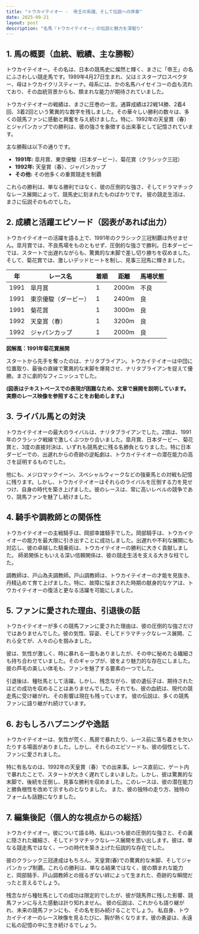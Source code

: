 ```yaml
---
title: "トウカイテイオー -  帝王の系譜、そして伝説への序章"
date: 2025-09-21
layout: post
description: "名馬『トウカイテイオー』の伝説と魅力を深堀り"
---
```


## 1. 馬の概要（血統、戦績、主な勝鞍）

トウカイテイオー。その名は、日本の競馬史に燦然と輝く、まさに「帝王」の名にふさわしい競走馬です。1989年4月27日生まれ、父はミスタープロスペクター、母はトウカイクリスティーナ。母系には、かの名馬ハイセイコーの血も流れており、その血統背景からも、類まれな能力が期待されていました。

トウカイテイオーの戦績は、まさに圧巻の一言。通算成績は22戦14勝、2着4回、3着2回という驚異的な数字を残しました。その華々しい勝利の数々は、多くの競馬ファンに感動と興奮を与え続けました。特に、1992年の天皇賞（春）とジャパンカップでの勝利は、彼の強さを象徴する出来事として記憶されています。

主な勝鞍は以下の通りです。

* **1991年:**  皐月賞、東京優駿（日本ダービー）、菊花賞（クラシック三冠）
* **1992年:** 天皇賞（春）、ジャパンカップ
* **その他:**  その他多くの重賞競走を制覇

これらの勝利は、単なる勝利ではなく、彼の圧倒的な強さ、そしてドラマチックなレース展開によって、競馬史に刻まれたものばかりです。  彼の競走生活は、まさに伝説そのものでした。


## 2. 成績と活躍エピソード（図表があれば出力）

トウカイテイオーの活躍を語る上で、1991年のクラシック三冠制覇は外せません。皐月賞では、不良馬場をものともせず、圧倒的な強さで勝利。日本ダービーでは、スタートで出遅れながらも、驚異的な末脚で差し切り勝ちを収めました。そして、菊花賞では、激しいデッドヒートを制し、見事三冠馬に輝きました。

| 年 | レース名          | 着順 | 距離 | 馬場状態 |
|---|-------------------|-------|------|----------|
| 1991 | 皐月賞            | 1     | 2000m| 不良     |
| 1991 | 東京優駿（ダービー） | 1     | 2400m| 良       |
| 1991 | 菊花賞            | 1     | 3000m| 良       |
| 1992 | 天皇賞（春）      | 1     | 3200m| 良       |
| 1992 | ジャパンカップ     | 1     | 2000m| 良       |


**図解風：1991年菊花賞展開**

スタートから先手を奪ったのは、ナリタブライアン。トウカイテイオーは中団に位置取り、最後の直線で驚異的な末脚を爆発させ、ナリタブライアンを捉えて優勝。まさに劇的なフィニッシュでした。

**(図表はテキストベースでの表現が困難なため、文章で展開を説明しています。実際のレース映像を参照することをお勧めします。)**


## 3. ライバル馬との対決

トウカイテイオーの最大のライバルは、ナリタブライアンでした。2頭は、1991年のクラシック戦線で激しくぶつかり合いました。皐月賞、日本ダービー、菊花賞と、3度の直接対決は、いずれも競馬史に残る名勝負となりました。特に日本ダービーでの、出遅れからの奇跡の逆転劇は、トウカイテイオーの潜在能力の高さを証明するものでした。

他にも、メジロマックイーン、スペシャルウィークなどの強豪馬との対戦も記憶に残ります。しかし、トウカイテイオーはそれらのライバルを圧倒する力を見せつけ、自身の時代を築き上げました。彼のレースは、常に高いレベルの競争であり、競馬ファンを魅了し続けました。


## 4. 騎手や調教師との関係性

トウカイテイオーの主戦騎手は、岡部幸雄騎手でした。岡部騎手は、トウカイテイオーの能力を最大限に引き出すことに成功しました。出遅れや不利な展開にも対応し、彼の卓越した騎乗術は、トウカイテイオーの勝利に大きく貢献しました。  師弟関係ともいえる深い信頼関係は、彼の競走生活を支える大きな柱でした。

調教師は、戸山為夫調教師。戸山調教師は、トウカイテイオーの才能を見抜き、丹精込めて育て上げました。特に、故障に悩まされた時期の献身的なケアは、トウカイテイオーの復活と更なる活躍を可能にしました。


## 5. ファンに愛された理由、引退後の話

トウカイテイオーが多くの競馬ファンに愛された理由は、彼の圧倒的な強さだけではありませんでした。彼の気性、容姿、そしてドラマチックなレース展開、これら全てが、人々の心を掴みました。

彼は、気性が激しく、時に暴れる一面もありましたが、その中に秘めたる繊細さも持ち合わせていました。そのギャップが、彼をより魅力的な存在にしました。彼の芦毛の美しい体毛も、ファンを魅了する要素の一つでした。

引退後は、種牡馬として活躍。しかし、残念ながら、彼の遺伝子は、期待されたほどの成功を収めることはありませんでした。それでも、彼の血統は、現代の競走馬に受け継がれ、その影響は現在も残っています。  彼の伝説は、多くの競馬ファンに語り継がれ続けています。


## 6. おもしろハプニングや逸話

トウカイテイオーは、気性が荒く、馬房で暴れたり、レース前に落ち着きを欠いたりする場面がありました。しかし、それらのエピソードも、彼の個性として、ファンに愛されました。

特に有名なのは、1992年の天皇賞（春）での出来事。レース直前に、ゲート内で暴れたことで、スタートが大きく遅れてしまいました。しかし、彼は驚異的な末脚で、後続を圧倒し、見事な勝利を収めました。このレースは、彼の潜在能力と勝負根性を改めて示すものとなりました。  また、彼の独特の走り方、独特のフォームも話題になりました。


## 7. 編集後記（個人的な視点からの総括）

トウカイテイオー。彼について語る時、私はいつも彼の圧倒的な強さと、その裏に隠された繊細さ、そしてドラマチックなレース展開を思い出します。彼は、単なる競走馬ではなく、一つの時代を築き上げた伝説的な存在でした。

彼のクラシック三冠達成はもちろん、天皇賞(春)での驚異的な末脚、そしてジャパンカップ制覇。これらの勝利は、単なる結果ではなく、彼の類まれな能力と、岡部騎手、戸山調教師との揺るぎない絆によって生まれた、奇跡的な瞬間だったと言えるでしょう。

残念ながら種牡馬としての成功は限定的でしたが、彼が競馬界に残した影響、競馬ファンに与えた感動は計り知れません。  彼の伝説は、これからも語り継がれ、未来の競馬ファンにも、その名を刻み続けることでしょう。  私自身、トウカイテイオーのレース映像を見るたびに、胸が熱くなります。彼の勇姿は、永遠に私の記憶の中に生き続けるでしょう。
